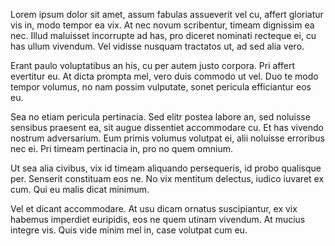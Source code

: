 Lorem ipsum dolor sit amet, assum fabulas assueverit vel cu, affert gloriatur vis in, modo tempor ea vix. At nec novum scribentur, timeam dignissim ea nec. Illud maluisset incorrupte ad has, pro diceret nominati recteque ei, cu has ullum vivendum. Vel vidisse nusquam tractatos ut, ad sed alia vero.

Erant paulo voluptatibus an his, cu per autem justo corpora. Pri affert evertitur eu. At dicta prompta mel, vero duis commodo ut vel. Duo te modo tempor volumus, no nam possim vulputate, sonet pericula efficiantur eos eu.

Sea no etiam pericula pertinacia. Sed elitr postea labore an, sed noluisse sensibus praesent ea, sit augue dissentiet accommodare cu. Et has vivendo nostrum adversarium. Eum primis volumus volutpat ei, alii noluisse erroribus nec ei. Pri timeam pertinacia in, pro no quem omnium.

Ut sea alia civibus, vix id timeam aliquando persequeris, id probo qualisque per. Senserit constituam eos ne. No vix mentitum delectus, iudico iuvaret ex cum. Qui eu malis dicat minimum.

Vel et dicant accommodare. At usu dicam ornatus suscipiantur, ex vix habemus imperdiet euripidis, eos ne quem utinam vivendum. At mucius integre vis. Quis vide minim mel in, case volutpat cum eu.